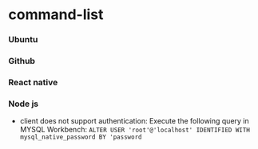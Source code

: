 # command-list
### Ubuntu
### Github
### React native
### Node js
- client does not support authentication: 
    Execute the following query in MYSQL Workbench: 
        `ALTER USER 'root'@'localhost' IDENTIFIED WITH mysql_native_password BY 'password`

